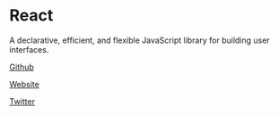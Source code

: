 # React

A declarative, efficient, and flexible JavaScript library for building user interfaces.

[Github](https://github.com/facebook/react)

[Website](https://reactjs.org/)

[Twitter](https://twitter.com/reactjs)

